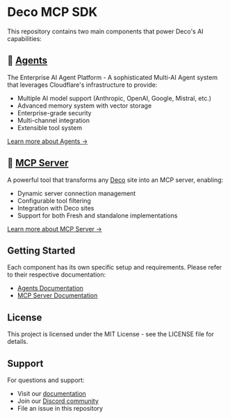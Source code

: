 # Deco MCP SDK

This repository contains two main components that power Deco's AI capabilities:

## 🤖 [Agents](./ai)

The Enterprise AI Agent Platform - A sophisticated Multi-AI Agent system that
leverages Cloudflare's infrastructure to provide:

- Multiple AI model support (Anthropic, OpenAI, Google, Mistral, etc.)
- Advanced memory system with vector storage
- Enterprise-grade security
- Multi-channel integration
- Extensible tool system

[Learn more about Agents →](./ai)

## 🔧 [MCP Server](./mcp)

A powerful tool that transforms any [Deco](https://deco.cx) site into an MCP
server, enabling:

- Dynamic server connection management
- Configurable tool filtering
- Integration with Deco sites
- Support for both Fresh and standalone implementations

[Learn more about MCP Server →](./mcp)

## Getting Started

Each component has its own specific setup and requirements. Please refer to
their respective documentation:

- [Agents Documentation](./ai/README.md)
- [MCP Server Documentation](./mcp/README.md)

## License

This project is licensed under the MIT License - see the LICENSE file for
details.

## Support

For questions and support:

- Visit our [documentation](https://deco.cx/docs)
- Join our [Discord community](https://deco.cx/discord)
- File an issue in this repository
